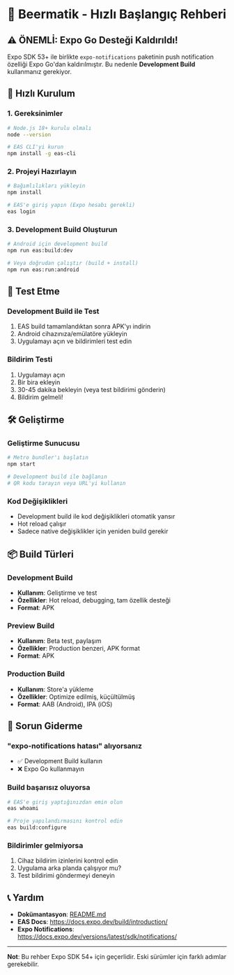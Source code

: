 # 🚀 Beermatik - Hızlı Başlangıç Rehberi

## ⚠️ ÖNEMLİ: Expo Go Desteği Kaldırıldı!

Expo SDK 53+ ile birlikte `expo-notifications` paketinin push notification özelliği Expo Go'dan kaldırılmıştır. Bu nedenle **Development Build** kullanmanız gerekiyor.

## 🔧 Hızlı Kurulum

### 1. Gereksinimler
```bash
# Node.js 18+ kurulu olmalı
node --version

# EAS CLI'yi kurun
npm install -g eas-cli
```

### 2. Projeyi Hazırlayın
```bash
# Bağımlılıkları yükleyin
npm install

# EAS'e giriş yapın (Expo hesabı gerekli)
eas login
```

### 3. Development Build Oluşturun
```bash
# Android için development build
npm run eas:build:dev

# Veya doğrudan çalıştır (build + install)
npm run eas:run:android
```

## 📱 Test Etme

### Development Build ile Test
1. EAS build tamamlandıktan sonra APK'yı indirin
2. Android cihazınıza/emülatöre yükleyin
3. Uygulamayı açın ve bildirimleri test edin

### Bildirim Testi
1. Uygulamayı açın
2. Bir bira ekleyin
3. 30-45 dakika bekleyin (veya test bildirimi gönderin)
4. Bildirim gelmeli!

## 🛠️ Geliştirme

### Geliştirme Sunucusu
```bash
# Metro bundler'ı başlatın
npm start

# Development build ile bağlanın
# QR kodu tarayın veya URL'yi kullanın
```

### Kod Değişiklikleri
- Development build ile kod değişiklikleri otomatik yansır
- Hot reload çalışır
- Sadece native değişiklikler için yeniden build gerekir

## 📦 Build Türleri

### Development Build
- **Kullanım**: Geliştirme ve test
- **Özellikler**: Hot reload, debugging, tam özellik desteği
- **Format**: APK

### Preview Build
- **Kullanım**: Beta test, paylaşım
- **Özellikler**: Production benzeri, APK format
- **Format**: APK

### Production Build
- **Kullanım**: Store'a yükleme
- **Özellikler**: Optimize edilmiş, küçültülmüş
- **Format**: AAB (Android), IPA (iOS)

## 🚨 Sorun Giderme

### "expo-notifications hatası" alıyorsanız
- ✅ Development Build kullanın
- ❌ Expo Go kullanmayın

### Build başarısız oluyorsa
```bash
# EAS'e giriş yaptığınızdan emin olun
eas whoami

# Proje yapılandırmasını kontrol edin
eas build:configure
```

### Bildirimler gelmiyorsa
1. Cihaz bildirim izinlerini kontrol edin
2. Uygulama arka planda çalışıyor mu?
3. Test bildirimi göndermeyi deneyin

## 📞 Yardım

- **Dokümantasyon**: [README.md](./README.md)
- **EAS Docs**: https://docs.expo.dev/build/introduction/
- **Expo Notifications**: https://docs.expo.dev/versions/latest/sdk/notifications/

---

**Not**: Bu rehber Expo SDK 54+ için geçerlidir. Eski sürümler için farklı adımlar gerekebilir.
